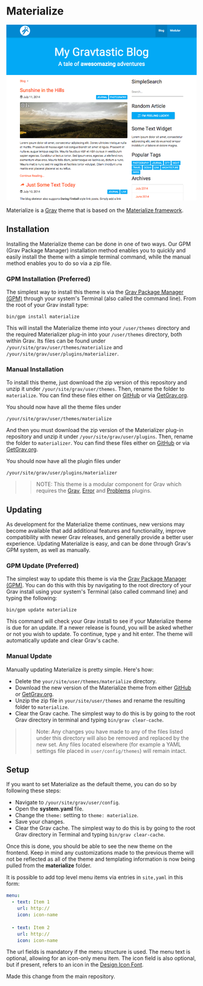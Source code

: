 # Materialize

![Materialize](screenshot.jpg)

Materialize is a [Grav](http://github.com/getgrav/grav) theme that is based on the [Materialize framework](http://materializecss.com).

## Installation

Installing the Materialize theme can be done in one of two ways. Our GPM (Grav Package Manager) installation method enables you to quickly and easily install the theme with a simple terminal command, while the manual method enables you to do so via a zip file.

### GPM Installation (Preferred)

The simplest way to install this theme is via the [Grav Package Manager (GPM)](http://learn.getgrav.org/advanced/grav-gpm) through your system's Terminal (also called the command line).  From the root of your Grav install type:

    bin/gpm install materialize

This will install the Materialize theme into your `/user/themes` directory and the required Materializer plug-in into your `/user/themes` directory, both within Grav. Its files can be found under `/your/site/grav/user/themes/materialize` and `/your/site/grav/user/plugins/materializer`.

### Manual Installation

To install this theme, just download the zip version of this repository and unzip it under `/your/site/grav/user/themes`. Then, rename the folder to `materialize`. You can find these files either on [GitHub](https://github.com/getgrav/grav-theme-materialize) or via [GetGrav.org](http://getgrav.org/downloads/themes).

You should now have all the theme files under

    /your/site/grav/user/themes/materialize

And then you must download the zip version of the Materializer plug-in repository and unzip it under `/your/site/grav/user/plugins`. Then, rename the folder to `materializer`. You can find these files either on [GitHub](https://github.com/getgrav/grav-plugin-materializer) or via [GetGrav.org](http://getgrav.org/downloads/plugins).

You should now have all the plugin files under

    /your/site/grav/user/plugins/materializer

>> NOTE: This theme is a modular component for Grav which requires the [Grav](http://github.com/getgrav/grav), [Error](https://github.com/getgrav/grav-theme-error) and [Problems](https://github.com/getgrav/grav-plugin-problems) plugins.

## Updating

As development for the Materialize theme continues, new versions may become available that add additional features and functionality, improve compatibility with newer Grav releases, and generally provide a better user experience. Updating Materialize is easy, and can be done through Grav's GPM system, as well as manually.

### GPM Update (Preferred)

The simplest way to update this theme is via the [Grav Package Manager (GPM)](http://learn.getgrav.org/advanced/grav-gpm). You can do this with this by navigating to the root directory of your Grav install using your system's Terminal (also called command line) and typing the following:

    bin/gpm update materialize

This command will check your Grav install to see if your Materialize theme is due for an update. If a newer release is found, you will be asked whether or not you wish to update. To continue, type `y` and hit enter. The theme will automatically update and clear Grav's cache.

### Manual Update

Manually updating Materialize is pretty simple. Here's how:

* Delete the `your/site/user/themes/materialize` directory.
* Download the new version of the Materialize theme from either [GitHub](https://github.com/getgrav/grav-theme-materialize) or [GetGrav.org](http://getgrav.org/downloads/themes#extras).
* Unzip the zip file in `your/site/user/themes` and rename the resulting folder to `materialize`.
* Clear the Grav cache. The simplest way to do this is by going to the root Grav directory in terminal and typing `bin/grav clear-cache`.

>> Note: Any changes you have made to any of the files listed under this directory will also be removed and replaced by the new set. Any files located elsewhere (for example a YAML settings file placed in `user/config/themes`) will remain intact.

## Setup

If you want to set Materialize as the default theme, you can do so by following these steps:

* Navigate to `/your/site/grav/user/config`.
* Open the **system.yaml** file.
* Change the `theme:` setting to `theme: materialize`.
* Save your changes.
* Clear the Grav cache. The simplest way to do this is by going to the root Grav directory in Terminal and typing `bin/grav clear-cache`.

Once this is done, you should be able to see the new theme on the frontend. Keep in mind any customizations made to the previous theme will not be reflected as all of the theme and templating information is now being pulled from the **materialize** folder.

It is possible to add top level menu items via entries in `site,yaml` in this form:

``` YAML
menu:
  - text: Item 1
    url: http://
    icon: icon-name

  - text: Item 2
    url: http://
    icon: icon-name
```

The url fields is mandatory if the menu structure is used. The menu text is optional, allowing for an icon-only menu item. The icon field is also optional, but if present, refers to an icon in the [Design Icon Font](http://materialdesignicons.com).

Made this change from the main repository.
